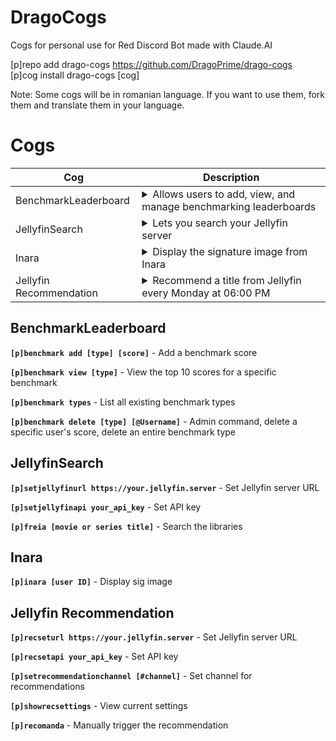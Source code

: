 # DragoCogs
Cogs for personal use for Red Discord Bot made with Claude.AI

[p]repo add drago-cogs https://github.com/DragoPrime/drago-cogs<br>
[p]cog install drago-cogs [cog]

Note: Some cogs will be in romanian language. If you want to use them, fork them and translate them in your language.

# Cogs
| Cog | Description |
| --- | ----------- |
| BenchmarkLeaderboard | <details><summary>Allows users to add, view, and manage benchmarking leaderboards</summary>Allows users to add, view, and manage benchmarking leaderboards</details>
| JellyfinSearch | <details><summary>Lets you search your Jellyfin server</summary>This cog is in romanian language and a custom command to search</details>
| Inara | <details><summary>Display the signature image from Inara</summary>Display the signature image from Inara</details>
| Jellyfin Recommendation | <details><summary>Recommend a title from Jellyfin every Monday at 06:00 PM</summary>This cog is in romanian language and a custom command to recommend</details>


## BenchmarkLeaderboard

**`[p]benchmark add [type] [score]`** - Add a benchmark score

**`[p]benchmark view [type]`** - View the top 10 scores for a specific benchmark

**`[p]benchmark types`** - List all existing benchmark types

**`[p]benchmark delete [type] [@Username]`** - Admin command, delete a specific user's score, delete an entire benchmark type

## JellyfinSearch

**`[p]setjellyfinurl https://your.jellyfin.server`** - Set Jellyfin server URL

**`[p]setjellyfinapi your_api_key`** - Set API key

**`[p]freia [movie or series title]`** - Search the libraries

## Inara

**`[p]inara [user ID]`** - Display sig image

## Jellyfin Recommendation

**`[p]recseturl https://your.jellyfin.server`** - Set Jellyfin server URL

**`[p]recsetapi your_api_key`** - Set API key

**`[p]setrecommendationchannel [#channel]`** - Set channel for recommendations

**`[p]showrecsettings`** - View current settings

**`[p]recomanda`** - Manually trigger the recommendation
